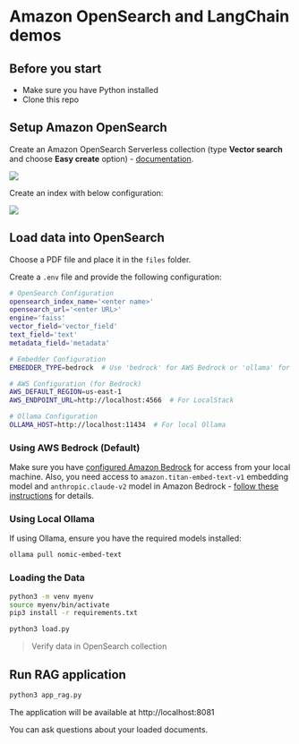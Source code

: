 # Amazon OpenSearch and LangChain demos

## Before you start

- Make sure you have Python installed
- Clone this repo

## Setup Amazon OpenSearch

Create an Amazon OpenSearch Serverless collection (type **Vector search** and choose **Easy create** option) - [documentation](https://docs.aws.amazon.com/opensearch-service/latest/developerguide/serverless-manage.html). 

![](images/collection.png)

Create an index with below configuration:

![](images/index.png)

## Load data into OpenSearch

Choose a PDF file and place it in the `files` folder.

Create a `.env` file and provide the following configuration:

```bash
# OpenSearch Configuration
opensearch_index_name='<enter name>'
opensearch_url='<enter URL>'
engine='faiss'
vector_field='vector_field'
text_field='text'
metadata_field='metadata'

# Embedder Configuration
EMBEDDER_TYPE=bedrock  # Use 'bedrock' for AWS Bedrock or 'ollama' for local Ollama

# AWS Configuration (for Bedrock)
AWS_DEFAULT_REGION=us-east-1
AWS_ENDPOINT_URL=http://localhost:4566  # For LocalStack

# Ollama Configuration
OLLAMA_HOST=http://localhost:11434  # For local Ollama
```

### Using AWS Bedrock (Default)

Make sure you have [configured Amazon Bedrock](https://docs.aws.amazon.com/bedrock/latest/userguide/setting-up.html) for access from your local machine. Also, you need access to `amazon.titan-embed-text-v1` embedding model and `anthropic.claude-v2` model in Amazon Bedrock - [follow these instructions](https://docs.aws.amazon.com/bedrock/latest/userguide/model-access.html) for details.

### Using Local Ollama

If using Ollama, ensure you have the required models installed:

```bash
ollama pull nomic-embed-text
```

### Loading the Data

```bash
python3 -m venv myenv
source myenv/bin/activate
pip3 install -r requirements.txt

python3 load.py
```

> Verify data in OpenSearch collection

## Run RAG application

```bash
python3 app_rag.py
```

The application will be available at http://localhost:8081

You can ask questions about your loaded documents.
